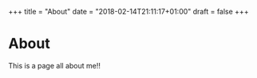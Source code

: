 +++
title = "About"
date = "2018-02-14T21:11:17+01:00"
draft = false
+++

# About

This is a page all about me!!
